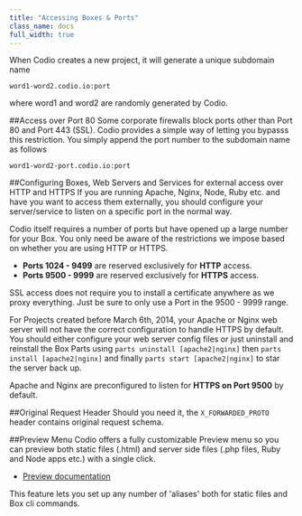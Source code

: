 ```yaml
---
title: "Accessing Boxes & Ports"
class_name: docs
full_width: true
---
```


When Codio creates a new project, it will generate a unique subdomain name

    word1-word2.codio.io:port

where word1 and word2 are randomly generated by Codio.

##Access over Port 80
Some corporate firewalls block ports other than Port 80 and Port 443 (SSL). Codio provides a simple way of letting you bypasss this restriction. You simply append the port number to the subdomain name as follows

    word1-word2-port.codio.io:port

##Configuring Boxes, Web Servers and Services for external access over HTTP and HTTPS
If you are running Apache, Nginx, Node, Ruby etc. and have you want to access them externally, you should configure your server/service to listen on a specific port in the normal way.

Codio itself requires a number of ports but have opened up a large number for your Box. You only need be aware of the restrictions we impose based on whether you are using HTTP or HTTPS.

- **Ports 1024 - 9499** are reserved exclusively for **HTTP** access. 
- **Ports 9500 - 9999** are reserved exclusively for **HTTPS** access. 

SSL access does not require you to install a certificate anywhere as we proxy everything. Just be sure to only use a Port in the 9500 - 9999 range.

For Projects created before March 6th, 2014, your Apache or Nginx web server will not have the correct configuration to handle HTTPS by default. You should either configure your web server config files or just uninstall and reinstall the Box Parts using `parts uninstall [apache2|nginx]` then `parts install [apache2|nginx]` and finally `parts start [apache2|nginx]` to star the server back up.

Apache and Nginx are preconfigured to listen for **HTTPS on Port 9500** by default.

##Original Request Header
Should you need it, the `X_FORWARDED_PROTO` header contains original request schema.


##Preview Menu
Codio offers a fully customizable Preview menu so you can preview both static files (.html) and server side files (.php files, Ruby and Node apps etc.) with a single click. 

- [Preview documentation](/docs/ide/inline-preview)

This feature lets you set up any number of 'aliases' both for static files and Box cli commands.
